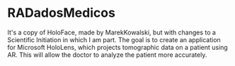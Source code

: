 # RADadosMedicos

It's a copy of HoloFace, made by MarekKowalski, but with changes to a Scientific Initiation in which I am part.
The goal is to create an application for Microsoft HoloLens, which projects tomographic data on a patient using AR. This will allow the doctor to analyze the patient more accurately.
